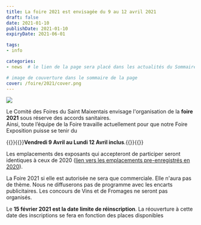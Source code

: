 ```yaml
---
title: La foire 2021 est envisagée du 9 au 12 avril 2021
draft: false 
date: 2021-01-10 
publishDate: 2021-01-10 
expiryDate: 2021-06-01  

tags: 
- info

categories: 
- news 	# le lien de la page sera placé dans les actualités du Sommaire général

# image de couverture dans le sommaire de la page
cover: /foire/2021/cover.png
---
```

<!--more-->
![](/foire/2021/banniere.png)

Le Comité des Foires du Saint Maixentais envisage l'organisation de la **foire 2021** sous réserve des accords sanitaires.  
Ainsi, toute l’équipe de la Foire travaille actuellement pour que notre Foire Exposition puisse se tenir du

{{<centre>}}{{<texte rouge>}}**Vendredi 9 Avril au Lundi 12 Avril inclus**.{{</texte>}}{{</centre>}}

Les emplacements des exposants qui accepteront de participer seront identiques à ceux de 2020 ([lien vers les emplacements pre-enregistrés en 2020](/exposant/2021/exposant-plan/)).

La Foire 2021 si elle est autorisée ne sera que commerciale. Elle n'aura pas de thème. Nous ne diffuserons pas de programme avec les encarts publicitaires. Les concours de Vins et de Fromages ne seront pas organisés.

Le **15 février 2021 est la date limite de réinscription**. La réouverture à cette date des inscriptions se fera en fonction des places disponibles
